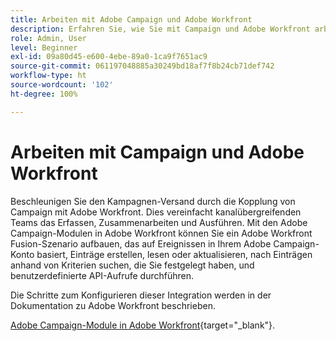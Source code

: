 ```yaml
---
title: Arbeiten mit Adobe Campaign und Adobe Workfront
description: Erfahren Sie, wie Sie mit Campaign und Adobe Workfront arbeiten können
role: Admin, User
level: Beginner
exl-id: 09a80d45-e600-4ebe-89a0-1ca9f7651ac9
source-git-commit: 061197048885a30249bd18af7f8b24cb71def742
workflow-type: ht
source-wordcount: '102'
ht-degree: 100%

---
```


# Arbeiten mit Campaign und Adobe Workfront

Beschleunigen Sie den Kampagnen-Versand durch die Kopplung von Campaign mit Adobe Workfront. Dies vereinfacht kanalübergreifenden Teams das Erfassen, Zusammenarbeiten und Ausführen. Mit den Adobe Campaign-Modulen in Adobe Workfront können Sie ein Adobe Workfront Fusion-Szenario aufbauen, das auf Ereignissen in Ihrem Adobe Campaign-Konto basiert, Einträge erstellen, lesen oder aktualisieren, nach Einträgen anhand von Kriterien suchen, die Sie festgelegt haben, und benutzerdefinierte API-Aufrufe durchführen.


Die Schritte zum Konfigurieren dieser Integration werden in der Dokumentation zu Adobe Workfront beschrieben.


[Adobe Campaign-Module in Adobe Workfront](https://experienceleague.adobe.com/docs/workfront/using/adobe-workfront-fusion/fusion-apps-and-modules/adobe-campaign-classic-connector.html?lang=de){target="_blank"}.
